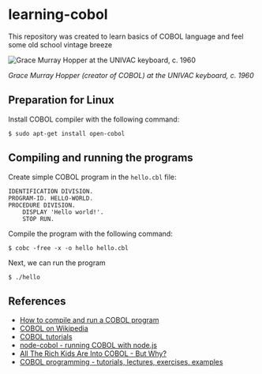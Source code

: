 learning-cobol
==============

This repository was created to learn basics of COBOL language and feel some old school vintage breeze

![Grace Murray Hopper at the UNIVAC keyboard, c. 1960](https://github.com/pwittchen/learning-cobol/tree/master/assets/Grace_Hopper_and_UNIVAC.jpg)

*Grace Murray Hopper (creator of COBOL) at the UNIVAC keyboard, c. 1960*

Preparation for Linux
---------------------

Install COBOL compiler with the following command:

```
$ sudo apt-get install open-cobol
```

Compiling and running the programs
----------------------------------

Create simple COBOL program in the `hello.cbl` file:

```cobol
IDENTIFICATION DIVISION.
PROGRAM-ID. HELLO-WORLD.
PROCEDURE DIVISION.
    DISPLAY 'Hello world!'.
    STOP RUN.
```

Compile the program with the following command:

```
$ cobc -free -x -o hello hello.cbl
```

Next, we can run the program

```
$ ./hello
```

References
----------
- [How to compile and run a COBOL program](http://askubuntu.com/questions/287180/how-to-compile-and-run-a-cobol-program)
- [COBOL on Wikipedia](https://en.wikipedia.org/wiki/COBOL)
- [COBOL tutorials](http://www.tutorialspoint.com/cobol/)
- [node-cobol - running COBOL with node.js](https://github.com/IonicaBizau/node-cobol/)
- [All The Rich Kids Are Into COBOL - But Why?](http://readwrite.com/2014/09/17/cobol-programming-language-hot-or-not)
- [COBOL programming - tutorials, lectures, exercises, examples](http://www.csis.ul.ie/cobol/)
